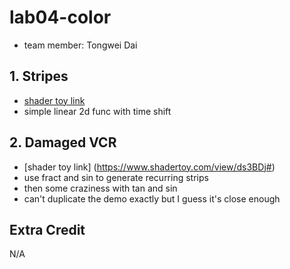 # lab04-color
- team member: Tongwei Dai

## 1. Stripes
- [shader toy link](https://www.shadertoy.com/view/dscfWj)
- simple linear 2d func with time shift

## 2. Damaged VCR
- [shader toy link] (https://www.shadertoy.com/view/ds3BDj#)
- use fract and sin to generate recurring strips
- then some craziness with tan and sin
- can't duplicate the demo exactly but I guess it's close enough

## Extra Credit
N/A
